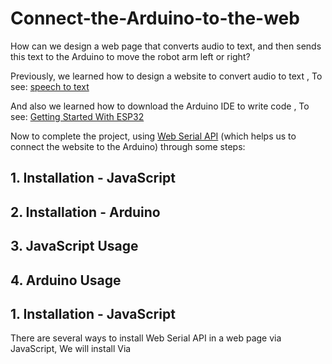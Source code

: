 # Connect-the-Arduino-to-the-web
How can we design a web page that converts audio to text, and then sends this text to the Arduino to move the robot arm left or right?

Previously, we learned how to design a website to convert audio to text , To see: [speech to text](https://github.com/alaserimaha/speech-to-text)

And also we learned how to download the Arduino IDE to write code , To see: [Getting Started With ESP32](https://github.com/alaserimaha/Getting-Started-With-ESP32)

Now to complete the project, using [Web Serial API](https://web.dev/serial/) (which helps us to connect the website to the Arduino) through some steps:

## 1. Installation - JavaScript
## 2. Installation - Arduino
## 3. JavaScript Usage
## 4. Arduino Usage

## 1. Installation - JavaScript
There are several ways to install Web Serial API in a web page via JavaScript,
We will install Via <script> tag

This is the easiest method to get you started immediately. Just include the script tag inside the <head> of your document and you're good to go:

    
       <script lang="text/javascript" src="https://unpkg.com/simple-web-serial@latest/dist/simple-serial.min.js"></script>

## 2. Installation - Arduino
    1- Open the Arduino IDE
    2- Open the Library Manager
    3- Enter "Simple Web Serial" in the search field
    4- Click on Simple Web Serial and hit the install button. 
After the download is complete, the Arduino is ready to use!

## 3. JavaScript Usage
We will add some command lines in the previous web page to open a connection between the Arduino and the web page and then we will send the events
### Connection start
To start connection, store an instance of it in a variable by calling its connect method:
        const connection = SimpleSerial.connect();

    

    

